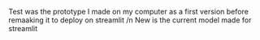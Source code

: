 Test was the prototype I made on my computer as a first version before remaaking it to deploy on streamlit /n
New is the current model made for streamlit
